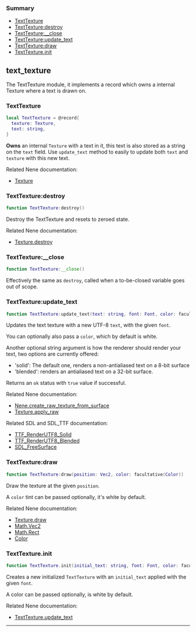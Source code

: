 ### Summary
* [TextTexture](#texttexture)
* [TextTexture:destroy](#texttexturedestroy)
* [TextTexture:__close](#texttexture__close)
* [TextTexture:update_text](#texttextureupdate_text)
* [TextTexture:draw](#texttexturedraw)
* [TextTexture.init](#texttextureinit)

## text_texture

The TextTexture module, it implements a record which owns a internal Texture where a text is drawn on.

### TextTexture

```lua
local TextTexture = @record{
  texture: Texture,
  text: string,
}
```

**Owns** an internal `Texture` with a text in it, this text is also stored as a string on the `text` field.
Use `update_text` method to easily to update both `text` and `texture` with this new text.

Related Nene documentation:
* [Texture](texture.md#texture)

### TextTexture:destroy

```lua
function TextTexture:destroy()
```

Destroy the TextTexture and resets to zeroed state.

Related Nene documentation:
* [Texture.destroy](texture.md#texturedestroy)

### TextTexture:__close

```lua
function TextTexture:__close()
```

Effectively the same as `destroy`, called when a to-be-closed variable goes out of scope.

### TextTexture:update_text

```lua
function TextTexture:update_text(text: string, font: Font, color: facultative(Color), render_mode: facultative(string) <comptime>): boolean
```

Updates the text texture with a new UTF-8 `text`, with the given `font`.

You can optionally also pass a `color`, which by default is white.

Another optional string argument is how the renderer should render your text, two options are currently offered:
* 'solid': The default one, renders a non-antialiased text on a 8-bit surface
* 'blended': renders an antialiased text on a 32-bit surface.

Returns an `ok` status with `true` value if successful.

Related Nene documentation:
* [Nene.create_raw_texture_from_surface](init.md#nenecreate_raw_texture_from_surface)
* [Texture.apply_raw](texture.md#textureapply_raw)

Related SDL and SDL_TTF documentation:
* [TTF_RenderUTF8_Solid](https://github.com/libsdl-org/SDL_ttf/blob/9a2cb0e452a52045419c3554e4c6696a3cd0a714/SDL_ttf.h#L224-L225)
* [TTF_RenderUTF8_Blended](https://github.com/libsdl-org/SDL_ttf/blob/9a2cb0e452a52045419c3554e4c6696a3cd0a714/SDL_ttf.h#L302-L303)
* [SDL_FreeSurface](https://wiki.libsdl.org/SDL_FreeSurface)

### TextTexture:draw

```lua
function TextTexture:draw(position: Vec2, color: facultative(Color))
```

Draw the texture at the given `position`.

A `color` tint can be passed optionally, it's white by default.

Related Nene documentation:
* [Texture.draw](texture.md#texturedraw)
* [Math.Vec2](math/vec2.md#vec2)
* [Math.Rect](math/rect.md#rect)
* [Color](color.md#color)

### TextTexture.init

```lua
function TextTexture.init(initial_text: string, font: Font, color: facultative(Color), render_mode: facultative(string) <comptime>): TextTexture
```

Creates a new initialized `TextTexture` with an `initial_text` applied with the given `font`.

A color can be passed optionally, is white by default.

Related Nene documentation:
* [TextTexture.update_text](#texttextureupdate_text)

---
